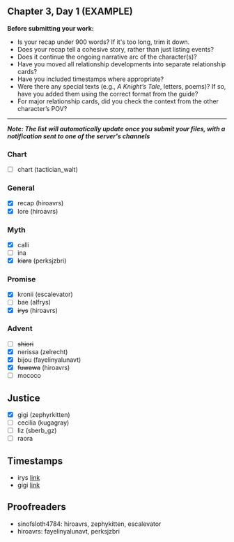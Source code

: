 ## Chapter 3, Day 1 (EXAMPLE)

**Before submitting your work:**

- Is your recap under 900 words? If it's too long, trim it down.
- Does your recap tell a cohesive story, rather than just listing events?
- Does it continue the ongoing narrative arc of the character(s)?
- Have you moved all relationship developments into separate relationship cards?
- Have you included timestamps where appropriate?
- Were there any special texts (e.g., _A Knight’s Tale_, letters, poems)? If so, have you added them using the correct format from the guide?
- For major relationship cards, did you check the context from the other character’s POV?

---

_**Note: The list will automatically update once you submit your files, with a notification sent to one of the server's channels**_

### Chart

- [ ] chart (tactician_walt)

### General

- [x] recap (hiroavrs)
- [x] lore (hiroavrs)

### Myth

- [x] calli
- [ ] ina
- [x] ~~kiara~~ (perksjzbri)

### Promise

- [x] kronii (escalevator)
- [ ] bae (alfrys)
- [x] ~~irys~~ (hiroavrs)

### Advent

- [ ] ~~shiori~~
- [x] nerissa (zelrecht)
- [x] bijou (fayelinyalunavt)
- [x] ~~fuwawa~~ (hiroavrs)
- [ ] mococo

## Justice

- [x] gigi (zephyrkitten)
- [ ] cecilia (kugagray)
- [ ] liz (sberb_gz)
- [ ] raora

## Timestamps

- irys [link](https://www.youtube.com/watch?v=fTZK2WuGzDw&t=3001s)
- gigi [link](https://www.youtube.com/watch?v=dQw4w9WgXcQ)

## Proofreaders

- sinofsloth4784: hiroavrs, zephykitten, escalevator
- hiroavrs: fayelinyalunavt, perksjzbri

